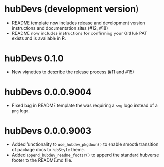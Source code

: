 # hubDevs (development version)

* README template now includes release and development version instructions and
  documentation sites (#12, #18)
* README now includes instructions for confirming your GitHub PAT exists and is
  available in R. 

# hubDevs 0.1.0

* New vignettes to describe the release process (#11 and #15)

# hubDevs 0.0.0.9004

* Fixed bug in README template the was requiring a `svg` logo instead of a `png` logo.

# hubDevs 0.0.0.9003

* Added functionality to `use_hubdev_pkgdown()` to enable smooth transition of package docs to `hubStyle` theme.
* Added `append_hubdev_readme_footer()` to append the standard hubverse footer to the README.md file.
